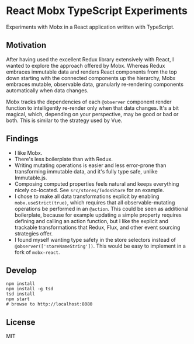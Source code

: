 # React Mobx TypeScript Experiments

Experiments with Mobx in a React application written with TypeScript.

## Motivation
After having used the excellent Redux library extensively with React,
I wanted to explore the approach offered by Mobx.
Whereas Redux embraces immutable data and renders React components
from the top down starting with the connected components up the hierarchy,
Mobx embraces mutable, observable data,
granularly re-rendering components automatically when data changes.

Mobx tracks the dependencies of each `@observer` component render function
to intelligently re-render only when that data changes.
It's a bit magical, which, depending on your perspective, may be good or bad or both.
This is similar to the strategy used by Vue.

## Findings
- I like Mobx.
- There's less boilerplate than with Redux.
- Writing mutating operations is easier and less error-prone than transforming immutable data,
  and it's fully type safe, unlike Immutable.js.
- Composing computed properties feels natural and keeps everything nicely co-located.
  See `src/stores/TodosStore` for an example.
- I chose to make all data transformations explicit by enabling `mobx.useStrict(true)`,
  which requires that all observable-mutating operations be performed in an `@action`.
  This could be seen as additional boilerplate,
  because for example updating a simple property requires defining and calling an action function,
  but I like the explicit and trackable transformations
  that Redux, Flux, and other event sourcing strategies offer.
- I found myself wanting type safety in the store selectors
  instead of `@observer(['storeNameString'])`.
  This would be easy to implement in a fork of `mobx-react`. 

## Develop

    npm install
    npm install -g tsd
    tsd install
    npm start
    # browse to http://localhost:8080

## License
MIT

